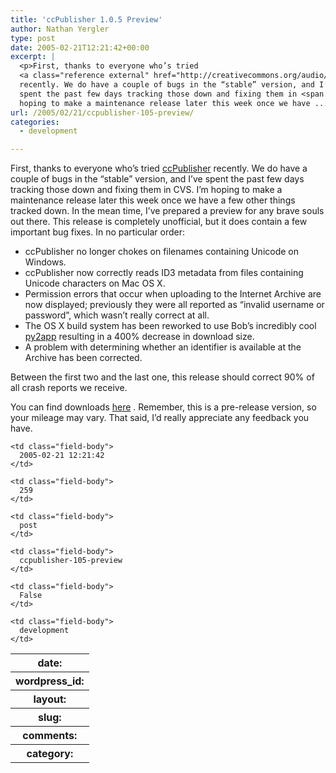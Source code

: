 ```yaml
---
title: 'ccPublisher 1.0.5 Preview'
author: Nathan Yergler
type: post
date: 2005-02-21T12:21:42+00:00
excerpt: |
  <p>First, thanks to everyone who’s tried
  <a class="reference external" href="http://creativecommons.org/audio/publish-internetarchive">ccPublisher</a>
  recently. We do have a couple of bugs in the “stable” version, and I’ve
  spent the past few days tracking those down and fixing them in <span class="caps">CVS</span>. I’m
  hoping to make a maintenance release later this week once we have ...</p>
url: /2005/02/21/ccpublisher-105-preview/
categories:
  - development

---
```

First, thanks to everyone who’s tried [ccPublisher][1]  recently. We do have a couple of bugs in the “stable” version, and I’ve spent the past few days tracking those down and fixing them in <span class="caps">CVS</span>. I’m hoping to make a maintenance release later this week once we have a few other things tracked down. In the mean time, I’ve prepared a preview for any brave souls out there. This release is completely unofficial, but it does contain a few important bug fixes. In no particular order:

<ul class="simple">
  <li>
    ccPublisher no longer chokes on filenames containing Unicode on Windows.
  </li>
  <li>
    ccPublisher now correctly reads <span class="caps">ID3</span> metadata from files containing Unicode characters on Mac <span class="caps">OS</span> X.
  </li>
  <li>
    Permission errors that occur when uploading to the Internet Archive are now displayed; previously they were all reported as “invalid username or password”, which wasn’t really correct at all.
  </li>
  <li>
    The <span class="caps">OS</span> X build system has been reworked to use Bob’s incredibly cool <a class="reference external" href="http://undefined.org/python/#py2app">py2app</a> resulting in a 400% decrease in download size.
  </li>
  <li>
    A problem with determining whether an identifier is available at the Archive has been corrected.
  </li>
</ul>

Between the first two and the last one, this release should correct 90% of all crash reports we receive.

You can find downloads [here][2] . Remember, this is a pre-release version, so your mileage may vary. That said, I’d really appreciate any feedback you have.

<table class="docutils field-list" frame="void" rules="none">
  <col class="field-name" /> <col class="field-body" /> <tr class="field">
    <th class="field-name">
      date:
    </th>

    <td class="field-body">
      2005-02-21 12:21:42
    </td>
  </tr>

  <tr class="field">
    <th class="field-name">
      wordpress_id:
    </th>

    <td class="field-body">
      259
    </td>
  </tr>

  <tr class="field">
    <th class="field-name">
      layout:
    </th>

    <td class="field-body">
      post
    </td>
  </tr>

  <tr class="field">
    <th class="field-name">
      slug:
    </th>

    <td class="field-body">
      ccpublisher-105-preview
    </td>
  </tr>

  <tr class="field">
    <th class="field-name">
      comments:
    </th>

    <td class="field-body">
      False
    </td>
  </tr>

  <tr class="field">
    <th class="field-name">
      category:
    </th>

    <td class="field-body">
      development
    </td>
  </tr>
</table>

 [1]: http://creativecommons.org/audio/publish-internetarchive
 [2]: http://yergler.net/projects/ccpublisher